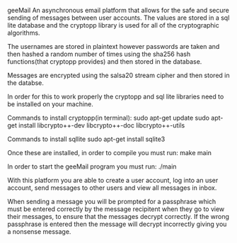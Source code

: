 geeMail
An asynchronous email platform that allows for the safe and secure sending of messages between user accounts. The values are stored in a sql lite database and 
the cryptopp library is used for all of the cryptographic algorithms. 

The usernames are stored in plaintext however passwords are taken and then hashed a random number of times using the sha256 hash functions(that cryptopp provides)
and then stored in the database. 

Messages are encrypted using the salsa20 stream cipher and then stored in the databse. 

In order for this to work properly the cryptopp and sql lite libraries need to be installed on your machine. 

Commands to install cryptopp(in terminal): 
sudo apt-get update
sudo apt-get install libcrypto++-dev libcrypto++-doc libcrypto++-utils

Commands to install sqllite
sudo apt-get install sqlite3

Once these are installed, in order to compile you must run: 
make main

In order to start the geeMail program you must run:
./main 

With this platform you are able to create a user account, log into an user account, send messages to other users and view all messages in inbox. 

When sending a message you will be prompted for a passphrase which must be entered correctly by the message recipitent when they go to view their messages,
to ensure that the messages decrypt correctly. If the wrong passphrase is entered then the message will decrypt incorrectly giving you a 
nonsense message. 